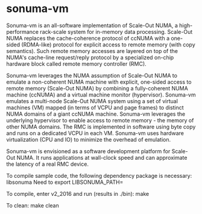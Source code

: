 # sonuma-vm
Sonuma-vm is an all-software implementation of Scale-Out NUMA, a high-performance rack-scale system for in-memory data processing. Scale-Out NUMA replaces the cache-coherence protocol of ccNUMA with a one-sided (RDMA-like) protocol for explicit access to remote memory (with copy semantics). Such remote memory accesses are layered on top of the NUMA's cache-line request/reply protocol by a specialized on-chip hardware block called remote memory controller (RMC).

Sonuma-vm leverages the NUMA assumption of Scale-Out NUMA to emulate a non-coherent NUMA machine with explicit, one-sided access to remote memory (Scale-Out NUMA) by combining a fully-coherent NUMA machine (ccNUMA) and a virtual machine monitor (hypervisor). Sonuma-vm emulates a multi-node Scale-Out NUMA system using a set of virtual machines (VM) mapped (in terms of VCPU and page frames) to distinct NUMA domains of a giant ccNUMA machine. Sonuma-vm leverages the underlying hypervisor to enable access to remote memory - the memory of other NUMA domains. The RMC is implemented in software using byte copy and runs on a dedicated VCPU in each VM. Sonuma-vm uses hardware virtualization (CPU and IO) to minimize the overhead of emulation.

Sonuma-vm is envisioned as a software development platform for Scale-Out NUMA. It runs applications at wall-clock speed and can approximate the latency of a real RMC device. 

To compile sample code, the following dependency package is necessary: libsonuma
Need to export LIBSONUMA_PATH=<path to the sonuma library>

To compile, enter v2_2016 and run (results in ./bin):
make

To clean:
make clean
